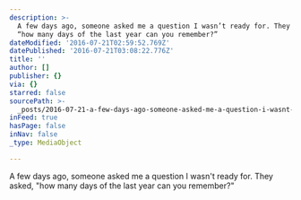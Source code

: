 ```yaml
---
description: >-
  A few days ago, someone asked me a question I wasn’t ready for. They asked,
  “how many days of the last year can you remember?” 
dateModified: '2016-07-21T02:59:52.769Z'
datePublished: '2016-07-21T03:08:22.776Z'
title: ''
author: []
publisher: {}
via: {}
starred: false
sourcePath: >-
  _posts/2016-07-21-a-few-days-ago-someone-asked-me-a-question-i-wasnt-ready-f.md
inFeed: true
hasPage: false
inNav: false
_type: MediaObject

---
```

A few days ago, someone asked me a question I wasn't ready for. They asked, "how many days of the last year can you remember?"